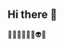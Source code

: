 ## Hi there 👋
🥰🤠🥳😎🤡😺👽👾
<!--👹👺👻🤖☠💀💩
**BluePhantom99/BluePhantom99** is a ✨ _special_ ✨ repository because its `README.md` (this file) appears on your GitHub profile.
❤🧡💛💚💙💜🤎🖤🤍
Here are some ideas to get you started:

- 🔭 I’m currently working on ...
- 🌱 I’m currently learning ...
- 👯 I’m looking to collaborate on ...
- 🤔 I’m looking for help with ...
- 💬 Ask me about ...
- 📫 How to reach me: ...
- 😄 Pronouns: ...
- ⚡ Fun fact: ...
-->
